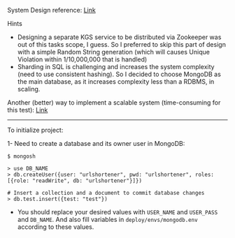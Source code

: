 System Design reference: [Link](https://dev.to/karanpratapsingh/system-design-url-shortener-10i5)

Hints
- Designing a separate KGS service to be distributed via Zookeeper was out of this tasks scope, I guess. 
So I preferred to skip this part of design with a simple Random String generation (which will causes Unique Violation within 1/10,000,000 that is handled)
- Sharding in SQL is challenging and increases the system complexity (need to use consistent hashing). So I decided to choose MongoDB as the main database, as it increases complexity less than a RDBMS, in scaling.

Another (better) way to implement a scalable system (time-consuming for this test): [Link](https://www.enjoyalgorithms.com/blog/design-a-url-shortening-service-like-tiny-url)

---

To initialize project:

1- Need to create a database and its owner user in MongoDB:
```shell
$ mongosh

> use DB_NAME
> db.createUser({user: "urlshortener", pwd: "urlshortener", roles: [{role: "readWrite", db: "urlshortener"}]})

# Insert a collection and a document to commit database changes
> db.test.insert({test: "test"})
```
* You should replace your desired values with `USER_NAME` and `USER_PASS` and `DB_NAME`.
And also fill variables in `deploy/envs/mongodb.env` according to these values.
